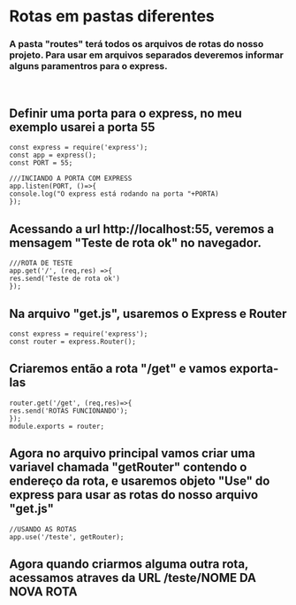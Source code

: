 # Rotas em pastas diferentes

### A pasta "routes" terá todos os arquivos de rotas do nosso projeto. Para usar em arquivos separados deveremos informar alguns paramentros para o express.
<br>

## Definir uma porta para o express, no meu exemplo usarei a porta 55
    const express = require('express');
    const app = express();
    const PORT = 55;

    ///INCIANDO A PORTA COM EXPRESS
    app.listen(PORT, ()=>{
    console.log("O express está rodando na porta "+PORTA)
    });

## Acessando a url http://localhost:55, veremos a mensagem "Teste de rota ok" no navegador.
    ///ROTA DE TESTE
    app.get('/', (req,res) =>{
    res.send('Teste de rota ok')
    });

##  Na arquivo "get.js", usaremos o Express e Router
    const express = require('express');
    const router = express.Router();

##  Criaremos então a rota "/get" e vamos exporta-las
    router.get('/get', (req,res)=>{
    res.send('ROTAS FUNCIONANDO');
    });
    module.exports = router;
## Agora no arquivo principal vamos criar uma variavel chamada "getRouter" contendo o endereço da rota, e usaremos objeto "Use" do express para usar as rotas do nosso arquivo "get.js"
    //USANDO AS ROTAS
    app.use('/teste', getRouter);

## Agora quando criarmos alguma outra rota, acessamos atraves da URL /teste/NOME DA NOVA ROTA
